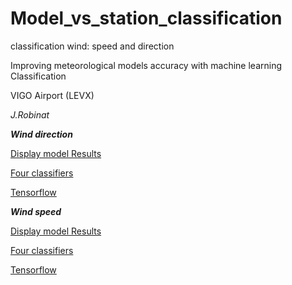 # Model_vs_station_classification
classification wind: speed and direction

Improving meteorological models accuracy with machine learning Classification

VIGO Airport (LEVX)

*J.Robinat*

***Wind direction***

[Display model Results](https://github.com/granantuin/LEVX_class/blob/master/Display_data_model_label_dir.ipynb)

[Four classifiers](https://github.com/granantuin/LEVX_class/blob/master/four_class_LEVX_dir.ipynb)

[Tensorflow](https://github.com/granantuin/LEVX_class/blob/master/tensorflow_label_LEVX_dir.ipynb)

***Wind speed***

[Display model Results](https://github.com/granantuin/LEVX_class/blob/master/Display_data_model_label_spd.ipynb)

[Four classifiers](https://github.com/granantuin/LEVX_class/blob/master/four_class_label_LEVX_spd.ipynb)

[Tensorflow](https://github.com/granantuin/LEVX_class/blob/master/tensorflow_label_LEVX_spd.ipynb)
